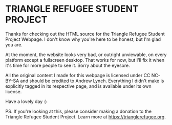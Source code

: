 # TRIANGLE REFUGEE STUDENT PROJECT

Thanks for checking out the HTML source for the Triangle Refugee Student Project Webpage.
I don't know why you're here to be honest, but I'm glad you are.

At the moment, the website looks very bad, or outright unviewable, on every platform except a fullscreen desktop. That works for now, but I'll fix it when it's time for more people to see it. Sorry about the eyesore.

All the original content I made for this webpage is licensed under CC NC-BY-SA and should be credited to Andrew Lynch. 
Everything I didn't make is explicitly tagged in its respective page, and is available under its own license.

Have a lovely day :)

PS. If you're looking at this, please consider making a donation to the Triangle Refugee Student Project. Learn more at https://trianglerefugee.org.
